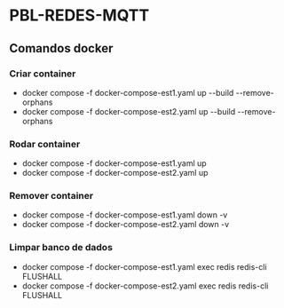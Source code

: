 # PBL-REDES-MQTT

## Comandos docker

### Criar container
- docker compose -f docker-compose-est1.yaml up --build --remove-orphans
- docker compose -f docker-compose-est2.yaml up --build --remove-orphans

### Rodar container 
- docker compose -f docker-compose-est1.yaml up
- docker compose -f docker-compose-est2.yaml up

### Remover container
- docker compose -f docker-compose-est1.yaml down -v
- docker compose -f docker-compose-est2.yaml down -v

### Limpar banco de dados
- docker compose -f docker-compose-est1.yaml exec redis redis-cli FLUSHALL
- docker compose -f docker-compose-est2.yaml exec redis redis-cli FLUSHALL